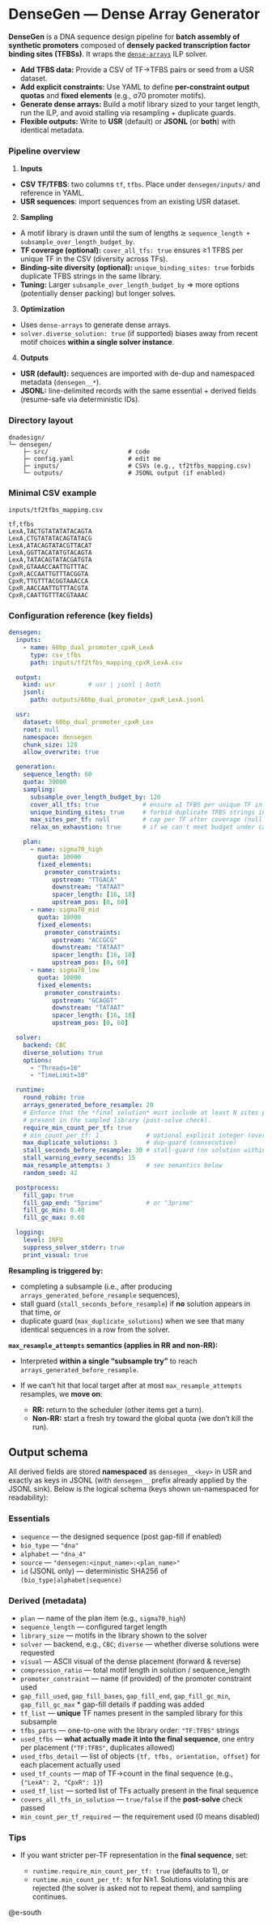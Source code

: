 # DenseGen — Dense Array Generator

**DenseGen** is a DNA sequence design pipeline for **batch assembly of synthetic promoters** composed of **densely packed transcription factor binding sites (TFBSs)**. It wraps the [`dense-arrays`](https://github.com/e-south/dense-arrays) ILP solver.

- **Add TFBS data:** Provide a CSV of TF→TFBS pairs or seed from a USR dataset.
- **Add explicit constraints:** Use YAML to define **per-constraint output quotas** and **fixed elements** (e.g., σ70 promoter motifs).
- **Generate dense arrays:** Build a motif library sized to your target length, run the ILP, and avoid stalling via resampling + duplicate guards.
- **Flexible outputs:** Write to **USR** (default) or **JSONL** (or **both**) with identical metadata.

### Pipeline overview

1. **Inputs**
  - **CSV TF/TFBS**: two columns `tf`, `tfbs`. Place under `densegen/inputs/` and reference in YAML.
  - **USR sequences**: import sequences from an existing USR dataset.

2. **Sampling**
  - A motif library is drawn until the sum of lengths ≳ `sequence_length + subsample_over_length_budget_by`.
  - **TF coverage (optional):** `cover_all_tfs: true` ensures ≥1 TFBS per unique TF in the CSV (diversity across TFs).
  - **Binding-site diversity (optional):** `unique_binding_sites: true` forbids duplicate TFBS strings in the same library.
  - **Tuning:** Larger `subsample_over_length_budget_by` ⇒ more options (potentially denser packing) but longer solves.

3. **Optimization**
  - Uses `dense-arrays` to generate dense arrays.
  - `solver.diverse_solution: true` (if supported) biases away from recent motif choices **within a single solver instance**.

4. **Outputs**

  - **USR (default):** sequences are imported with de-dup and namespaced metadata (`densegen__*`).
  - **JSONL:** line-delimited records with the same essential + derived fields (resume-safe via deterministic IDs).

### Directory layout

```
dnadesign/
└─ densegen/
    ├─ src/                      # code
    ├─ config.yaml               # edit me
    ├─ inputs/                   # CSVs (e.g., tf2tfbs_mapping.csv)
    └─ outputs/                  # JSONL output (if enabled)
```

### Minimal CSV example

`inputs/tf2tfbs_mapping.csv`
```csv
tf,tfbs
LexA,TACTGTATATATACAGTA
LexA,CTGTATATACAGTATACG
LexA,ATACAGTATACGTTACAT
LexA,GGTTACATATGTACAGTA
LexA,TATACAGTATACGATGTA
CpxR,GTAAACCAATTGTTTAC
CpxR,ACCAATTGTTTACGGTA
CpxR,TTGTTTACGGTAAACCA
CpxR,AACCAATTGTTTACGTA
CpxR,CAATTGTTTACGTAAAC
```

### Configuration reference (key fields)

```yaml
densegen:
  inputs:
    - name: 60bp_dual_promoter_cpxR_LexA
      type: csv_tfbs
      path: inputs/tf2tfbs_mapping_cpxR_LexA.csv

  output:
    kind: usr         # usr | jsonl | both
    jsonl:
      path: outputs/60bp_dual_promoter_cpxR_LexA.jsonl

  usr:
    dataset: 60bp_dual_promoter_cpxR_Lex
    root: null
    namespace: densegen
    chunk_size: 128
    allow_overwrite: true

  generation:
    sequence_length: 60
    quota: 30000
    sampling:
      subsample_over_length_budget_by: 120
      cover_all_tfs: true            # ensure ≥1 TFBS per unique TF in the CSV
      unique_binding_sites: true     # forbid duplicate TFBS strings in a library
      max_sites_per_tf: null         # cap per TF after coverage (null = no cap)
      relax_on_exhaustion: true      # if we can't meet budget under caps, relax

    plan:
      - name: sigma70_high
        quota: 10000
        fixed_elements:
          promoter_constraints:
            upstream: "TTGACA"
            downstream: "TATAAT"
            spacer_length: [16, 18]
            upstream_pos: [0, 60]
      - name: sigma70_mid
        quota: 10000
        fixed_elements:
          promoter_constraints:
            upstream: "ACCGCG"
            downstream: "TATAAT"
            spacer_length: [16, 18]
            upstream_pos: [0, 60]
      - name: sigma70_low
        quota: 10000
        fixed_elements:
          promoter_constraints:
            upstream: "GCAGGT"
            downstream: "TATAAT"
            spacer_length: [16, 18]
            upstream_pos: [0, 60]

  solver:
    backend: CBC
    diverse_solution: true
    options:
      - "Threads=16"
      - "TimeLimit=10"

  runtime:
    round_robin: true
    arrays_generated_before_resample: 20
    # Enforce that the *final solution* must include at least N sites per TF
    # present in the sampled library (post-solve check).
    require_min_count_per_tf: true
    # min_count_per_tf: 1             # optional explicit integer (overrides boolean)
    max_duplicate_solutions: 3        # dup-guard (consecutive)
    stall_seconds_before_resample: 30 # stall-guard (no solution within this many seconds)
    stall_warning_every_seconds: 15
    max_resample_attempts: 3          # see semantics below
    random_seed: 42

  postprocess:
    fill_gap: true
    fill_gap_end: "5prime"            # or "3prime"
    fill_gc_min: 0.40
    fill_gc_max: 0.60

  logging:
    level: INFO
    suppress_solver_stderr: true
    print_visual: true
```

**Resampling is triggered by:**

* completing a subsample (i.e., after producing `arrays_generated_before_resample` sequences),
* stall guard (`stall_seconds_before_resample`) if **no** solution appears in that time, or
* duplicate guard (`max_duplicate_solutions`) when we see that many identical sequences in a row from the solver.

**`max_resample_attempts` semantics (applies in RR and non-RR):**

* Interpreted **within a single “subsample try”** to reach `arrays_generated_before_resample`.
* If we can’t hit that local target after at most `max_resample_attempts` resamples, we **move on**:

  * **RR:** return to the scheduler (other items get a turn).
  * **Non-RR:** start a fresh try toward the global quota (we don’t kill the run).

## Output schema

All derived fields are stored **namespaced** as `densegen__<key>` in USR and exactly as keys in JSONL (with `densegen__` prefix already applied by the JSONL sink). Below is the logical schema (keys shown un-namespaced for readability):

### Essentials

* `sequence` — the designed sequence (post gap-fill if enabled)
* `bio_type` — `"dna"`
* `alphabet` — `"dna_4"`
* `source` — `"densegen:<input_name>:<plan_name>"`
* `id` (JSONL only) — deterministic SHA256 of `(bio_type|alphabet|sequence)`

### Derived (metadata)

* `plan` — name of the plan item (e.g., `sigma70_high`)
* `sequence_length` — configured target length
* `library_size` — motifs in the library shown to the solver
* `solver` — backend, e.g., `CBC`; `diverse` — whether diverse solutions were requested
* `visual` — ASCII visual of the dense placement (forward & reverse)
* `compression_ratio` — total motif length in solution / sequence\_length
* `promoter_constraint` — name (if provided) of the promoter constraint used
* `gap_fill_used`, `gap_fill_bases`, `gap_fill_end`, `gap_fill_gc_min`, `gap_fill_gc_max` * gap-fill details if padding was added
* `tf_list` — **unique** TF names present in the sampled library for this subsample
* `tfbs_parts` — one-to-one with the library order: `"TF:TFBS"` strings
* `used_tfbs` — **what actually made it into the final sequence**, one entry per placement (`"TF:TFBS"`, duplicates allowed)
* `used_tfbs_detail` — list of objects `{tf, tfbs, orientation, offset}` for each placement actually used
* `used_tf_counts` — map of TF→count in the final sequence (e.g., `{"LexA": 2, "CpxR": 1}`)
* `used_tf_list` — sorted list of TFs actually present in the final sequence
* `covers_all_tfs_in_solution` — `true/false` if the **post-solve** check passed
* `min_count_per_tf_required` — the requirement used (0 means disabled)

### Tips

* If you want stricter per-TF representation in the **final sequence**, set:

  * `runtime.require_min_count_per_tf: true` (defaults to 1), or
  * `runtime.min_count_per_tf: N` for N≥1.
    Solutions violating this are rejected (the solver is asked not to repeat them), and sampling continues.

@e-south
